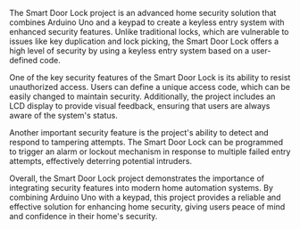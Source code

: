 
The Smart Door Lock project is an advanced home security solution that combines Arduino Uno and a keypad to create a keyless entry system with enhanced security features. Unlike traditional locks, which are vulnerable to issues like key duplication and lock picking, the Smart Door Lock offers a high level of security by using a keyless entry system based on a user-defined code.

One of the key security features of the Smart Door Lock is its ability to resist unauthorized access. Users can define a unique access code, which can be easily changed to maintain security. Additionally, the project includes an LCD display to provide visual feedback, ensuring that users are always aware of the system's status.

Another important security feature is the project's ability to detect and respond to tampering attempts. The Smart Door Lock can be programmed to trigger an alarm or lockout mechanism in response to multiple failed entry attempts, effectively deterring potential intruders.

Overall, the Smart Door Lock project demonstrates the importance of integrating security features into modern home automation systems. By combining Arduino Uno with a keypad, this project provides a reliable and effective solution for enhancing home security, giving users peace of mind and confidence in their home's security.
